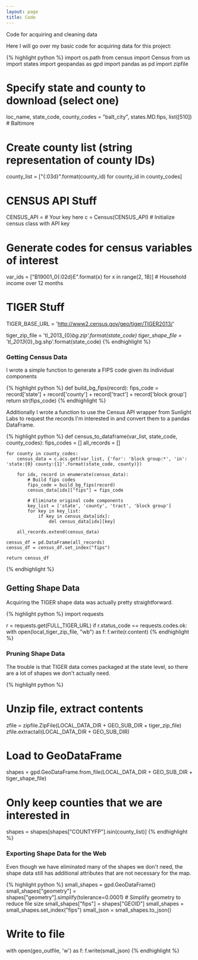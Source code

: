 ```yaml
---
layout: page
title: Code
---
```


Code for acquiring and cleaning data

Here I will go over my basic code for acquiring data for this project:

{% highlight python %}
import os.path
from census import Census
from us import states
import geopandas as gpd
import pandas as pd
import zipfile

# Specify state and county to download (select one)
loc_name, state_code, county_codes = "balt_city", states.MD.fips, list([510]) # Baltimore

# Create county list (string representation of county IDs)
county_list = ["{:03d}".format(county_id) for county_id in county_codes]

# CENSUS API Stuff
CENSUS_API = # Your key here
c = Census(CENSUS_API) # Initialize census class with API key

# Generate codes for census variables of interest
var_ids = ["B19001_0{:02d}E".format(x) for x in range(2, 18)] # Household income over 12 months

# TIGER Stuff
TIGER_BASE_URL = 'http://www2.census.gov/geo/tiger/TIGER2013/'

tiger_zip_file = 'tl_2013_{0}_bg.zip'.format(state_code)
tiger_shape_file = 'tl_2013_{0}_bg.shp'.format(state_code)
{% endhighlight %}

### Getting Census Data

I wrote a simple function to generate a FIPS code given its individual components

{% highlight python %}
def build_bg_fips(record):
    fips_code = record['state'] + record['county'] + record['tract'] + record['block group']
    return str(fips_code)
{% endhighlight %}

Additionally I wrote a function to use the Census API wrapper from Sunlight Labs to request the records I'm interested in and convert them to a pandas DataFrame.

{% highlight python %}
def census_to_dataframe(var_list, state_code, county_codes):
    fips_codes = []
    all_records = []
    
    for county in county_codes:        
        census_data = c.acs.get(var_list, {'for': 'block group:*', 'in': 'state:{0} county:{1}'.format(state_code, county)})
        
        for idx, record in enumerate(census_data):
            # Build fips codes
            fips_code = build_bg_fips(record)
            census_data[idx]["fips"] = fips_code

            # Eliminate original code components
            key_list = ['state', 'county', 'tract', 'block group']
            for key in key_list:
                if key in census_data[idx]: 
                    del census_data[idx][key]
        
        all_records.extend(census_data)
        
    census_df = pd.DataFrame(all_records)
    census_df = census_df.set_index("fips")
                
    return census_df
{% endhighlight %}

## Getting Shape Data

Acquiring the TIGER shape data was actually pretty straightforward.

{% highlight python %}
import requests

r = requests.get(FULL_TIGER_URL)
if r.status_code == requests.codes.ok:
    with open(local_tiger_zip_file, "wb") as f:
        f.write(r.content)
{% endhighlight %}

### Pruning Shape Data

The trouble is that TIGER data comes packaged at the state level, so there are a lot of shapes we don't actually need.

{% highlight python %}
# Unzip file, extract contents
zfile = zipfile.ZipFile(LOCAL_DATA_DIR + GEO_SUB_DIR + tiger_zip_file)
zfile.extractall(LOCAL_DATA_DIR + GEO_SUB_DIR)

# Load to GeoDataFrame
shapes = gpd.GeoDataFrame.from_file(LOCAL_DATA_DIR + GEO_SUB_DIR + tiger_shape_file)

# Only keep counties that we are interested in
shapes = shapes[shapes["COUNTYFP"].isin(county_list)]
{% endhighlight %}

### Exporting Shape Data for the Web

Even though we have eliminated many of the shapes we don't need, the shape data still has additional attributes that are not necessary for the map.

{% highlight python %}
small_shapes = gpd.GeoDataFrame()
small_shapes["geometry"] = shapes["geometry"].simplify(tolerance=0.0001) # Simplify geometry to reduce file size
small_shapes["fips"] = shapes["GEOID"]
small_shapes = small_shapes.set_index("fips")
small_json = small_shapes.to_json()

# Write to file
with open(geo_outfile, 'w') as f:
    f.write(small_json)
{% endhighlight %}